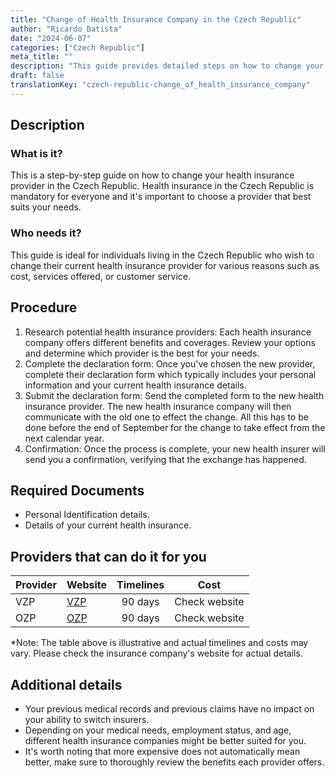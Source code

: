 ```yaml
---
title: "Change of Health Insurance Company in the Czech Republic"
author: "Ricardo Batista"
date: "2024-06-07"
categories: ["Czech Republic"]
meta_title: ""
description: "This guide provides detailed steps on how to change your health insurance provider in the Czech Republic"
draft: false
translationKey: "czech-republic-change_of_health_insurance_company"
---
```


## Description
### What is it?
This is a step-by-step guide on how to change your health insurance provider in the Czech Republic. Health insurance in the Czech Republic is mandatory for everyone and it's important to choose a provider that best suits your needs.
### Who needs it?
This guide is ideal for individuals living in the Czech Republic who wish to change their current health insurance provider for various reasons such as cost, services offered, or customer service.

## Procedure
1. Research potential health insurance providers: Each health insurance company offers different benefits and coverages. Review your options and determine which provider is the best for your needs.
2. Complete the declaration form: Once you've chosen the new provider, complete their declaration form which typically includes your personal information and your current health insurance details.
3. Submit the declaration form: Send the completed form to the new health insurance provider. The new health insurance company will then communicate with the old one to effect the change. All this has to be done before the end of September for the change to take effect from the next calendar year.
4. Confirmation: Once the process is complete, your new health insurer will send you a confirmation, verifying that the exchange has happened.

## Required Documents
- Personal Identification details.
- Details of your current health insurance.

## Providers that can do it for you

| Provider        |     Website     |     Timelines    |       Cost      |
| --------------- | --------------- |  :-------------: | :-------------: |
| VZP            |  [VZP](https://www.vzp.cz)     |      90 days      |        Check website        |
| OZP           |  [OZP](https://www.ozp.cz)      |      90 days      |        Check website        |

*Note: The table above is illustrative and actual timelines and costs may vary. Please check the insurance company's website for actual details.

## Additional details

- Your previous medical records and previous claims have no impact on your ability to switch insurers.
- Depending on your medical needs, employment status, and age, different health insurance companies might be better suited for you.
- It's worth noting that more expensive does not automatically mean better, make sure to thoroughly review the benefits each provider offers.